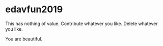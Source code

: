 # edavfun2019
This has nothing of value. Contribute whatever you like. Delete whatever you like.

You are beautiful. 
